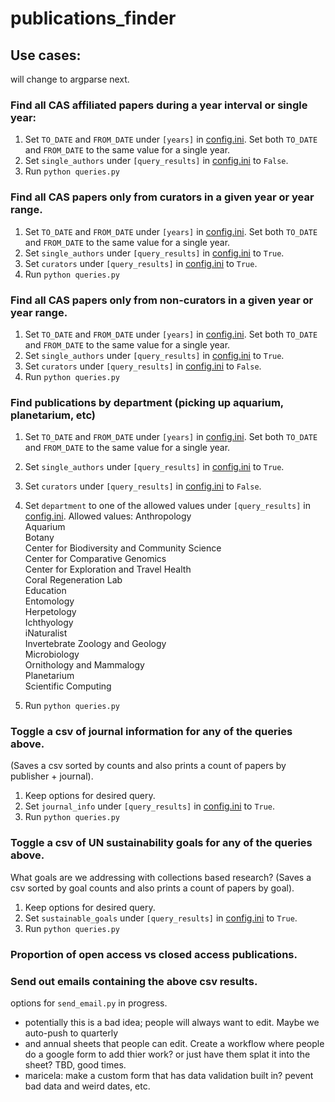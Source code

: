 # publications_finder

## Use cases:
will change to argparse next. 

### Find all CAS affiliated papers during a year interval or single year:    
1. Set `TO_DATE` and `FROM_DATE` under `[years]` in [config.ini](config.ini). Set both `TO_DATE` and `FROM_DATE` to the same value for a single year.   
2. Set `single_authors` under `[query_results]` in [config.ini](config.ini) to `False`.    
3. Run `python queries.py`  

### Find all CAS papers only from curators in a given year or year range.  
1. Set `TO_DATE` and `FROM_DATE` under `[years]` in [config.ini](config.ini). Set both `TO_DATE` and `FROM_DATE` to the same value for a single year.    
2. Set `single_authors` under `[query_results]` in [config.ini](config.ini) to `True`.  
3. Set `curators` under `[query_results]` in [config.ini](config.ini) to `True`.
4. Run `python queries.py`

### Find all CAS papers only from non-curators in a given year or year range.  
1. Set `TO_DATE` and `FROM_DATE` under `[years]` in [config.ini](config.ini). Set both `TO_DATE` and `FROM_DATE` to the same value for a single year.    
2. Set `single_authors` under `[query_results]` in [config.ini](config.ini) to `True`.  
3. Set `curators` under `[query_results]` in [config.ini](config.ini) to `False`.  
4. Run `python queries.py`  

### Find publications by department (picking up aquarium, planetarium, etc)  
 1. Set `TO_DATE` and `FROM_DATE` under `[years]` in [config.ini](config.ini). Set both `TO_DATE` and `FROM_DATE` to the same value for a single year.    
 2. Set `single_authors` under `[query_results]` in [config.ini](config.ini) to `True`.   
 3. Set `curators` under `[query_results]` in [config.ini](config.ini) to `False`.  
 4. Set `department` to one of the allowed values under `[query_results]` in [config.ini](config.ini).
 Allowed values:
  Anthropology  
  Aquarium  
  Botany  
  Center for Biodiversity and Community Science  
  Center for Comparative Genomics  
  Center for Exploration and Travel Health  
  Coral Regeneration Lab  
  Education  
  Entomology  
  Herpetology  
  Ichthyology  
  iNaturalist  
  Invertebrate Zoology and Geology  
  Microbiology  
  Ornithology and Mammalogy  
  Planetarium  
  Scientific Computing  

 5. Run `python queries.py`  

### Toggle a csv of journal information for any of the queries above.
(Saves a csv sorted by counts and also prints a count of papers by publisher + journal).  
1. Keep options for desired query.  
2. Set `journal_info` under `[query_results]` in [config.ini](config.ini) to `True`.   
3. Run `python queries.py`

### Toggle a csv of UN sustainability goals for any of the queries above.
What goals are we addressing with collections based research?
 (Saves a csv sorted by goal counts and also prints a count of papers by goal).
 1. Keep options for desired query.  
 2. Set `sustainable_goals` under `[query_results]` in [config.ini](config.ini) to `True`.  
 3. Run `python queries.py`    


### Proportion of open access vs closed access publications.  



### Send out emails containing the above csv results.  
options for `send_email.py` in progress. 



 - potentially this is a bad idea; people will always want to edit. Maybe we auto-push to quarterly
 - and annual sheets that people can edit. Create a workflow where people do a google form to add thier 
   work? or just have them splat it into the sheet? TBD, good times.
 - maricela: make a custom form that has data validation built in? pevent bad data and weird dates, etc. 




